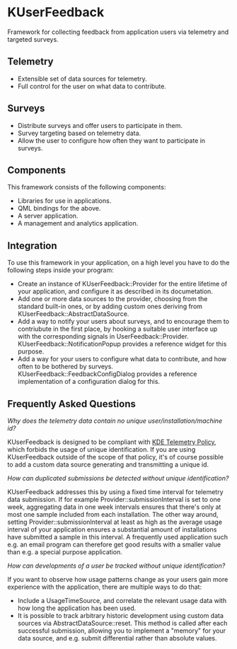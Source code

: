 # KUserFeedback

Framework for collecting feedback from application users via telemetry and targeted surveys.

## Telemetry

* Extensible set of data sources for telemetry.
* Full control for the user on what data to contribute.

## Surveys

* Distribute surveys and offer users to participate in them.
* Survey targeting based on telemetry data.
* Allow the user to configure how often they want to participate in surveys.

## Components

This framework consists of the following components:
* Libraries for use in applications.
* QML bindings for the above.
* A server application.
* A management and analytics application.

## Integration
To use this framework in your application, on a high level you have to do
the following steps inside your program:
* Create an instance of KUserFeedback::Provider for the entire lifetime of your
  application, and configure it as described in its documetation.
* Add one or more data sources to the provider, choosing from the standard
  built-in ones, or by adding custom ones deriving from KUserFeedback::AbstractDataSource.
* Add a way to notify your users about surveys, and to encourage them to contriubute
  in the first place, by hooking a suitable user interface up with the corresponding
  signals in UserFeedback::Provider. KUserFeedback::NotificationPopup provides a
  reference widget for this purpose.
* Add a way for your users to configure what data to contribute, and how often
  to be bothered by surveys. KUserFeedback::FeedbackConfigDialog provides a
  reference implementation of a configuration dialog for this.

## Frequently Asked Questions

_Why does the telemetry data contain no unique user/installation/machine id?_

KUserFeedback is designed to be compliant with [KDE Telemetry Policy](https://community.kde.org/Policies/Telemetry_Policy),
which forbids the usage of unique identification.
If you are using KUserFeedback outside of the scope of that policy, it's of course
possible to add a custom data source generating and transmitting a unique id.

_How can duplicated submissions be detected without unique identification?_

KUserFeedback addresses this by using a fixed time interval for telemetry data submission.
If for example Provider::submissionInterval is set to one week, aggregating data in one
week intervals ensures that there's only at most one sample included from each installation.
The other way around, setting Provider::submissionInterval at least as high as the average
usage interval of your application ensures a substantial amount of installations have
submitted a sample in this interval. A frequently used application such e.g. an email
program can therefore get good results with a smaller value than e.g. a special purpose
application.

_How can developments of a user be tracked without unique identification?_

If you want to observe how usage patterns change as your users gain more experience
with the application, there are multiple ways to do that:
- Include a UsageTimeSource, and correlate the relevant usage data with how long
  the application has been used.
- It is possible to track arbitrary historic development using custom data sources
  via AbstractDataSource::reset. This method is called after each successful submission,
  allowing you to implement a "memory" for your data source, and e.g. submit differential
  rather than absolute values.
